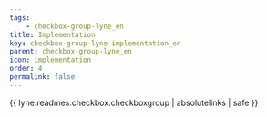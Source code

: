 ```yaml
---
tags: 
    - checkbox-group-lyne_en
title: Implementation
key: checkbox-group-lyne-implementation_en
parent: checkbox-group-lyne_en
icon: implementation
order: 4
permalink: false  
---
```

{{ lyne.readmes.checkbox.checkboxgroup | absolutelinks | safe }}


